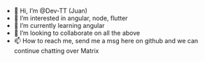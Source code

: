 - 👋 Hi, I’m @Dev-TT (Juan)
- 👀 I’m interested in angular, node, flutter
- 🌱 I’m currently learning angular
- 💞️ I’m looking to collaborate on all the above
- 📫 How to reach me, send me a msg here on github and we can continue chatting over Matrix

<!---
Dev-TT/Dev-TT is a ✨ special ✨ repository because its `README.md` (this file) appears on your GitHub profile.
You can click the Preview link to take a look at your changes.
--->
